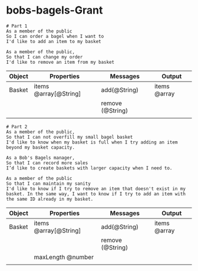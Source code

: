 # bobs-bagels-Grant
```
# Part 1
As a member of the public
So I can order a bagel when I want to
I'd like to add an item to my basket

As a member of the public,
So that I can change my order
I'd like to remove an item from my basket
```

|Object |Properties| Messages | Output|
| --- | --- | --- | --- |
| Basket | items @array[@String]  | add(@String) |items @array|
| | |remove (@String) | |
| | | |

```
# Part 2
As a member of the public,
So that I can not overfill my small bagel basket
I'd like to know when my basket is full when I try adding an item beyond my basket capacity.

As a Bob's Bagels manager,
So that I can record more sales
I’d like to create baskets with larger capacity when I need to.

As a member of the public
So that I can maintain my sanity
I'd like to know if I try to remove an item that doesn't exist in my basket. In the same way, I want to know if I try to add an item with the same ID already in my basket.
```
|Object |Properties| Messages | Output|
| --- | --- | --- | --- |
| Basket | items @array[@String]  | add(@String) |items @array|
| |  |remove (@String) | |
| | maxLength @number| |
| | | |
